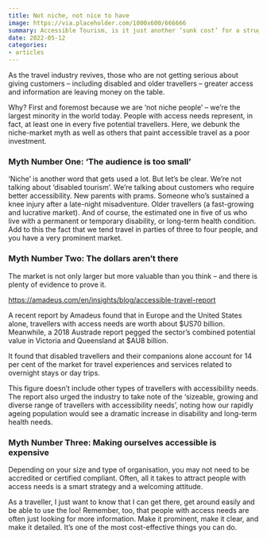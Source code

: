 ```yaml
---
title: Not niche, not nice to have
image: https://via.placeholder.com/1000x600/666666
summary: Accessible Tourism, is it just another ‘sunk cost’ for a struggling travel sector? Far from it. It's imperative for the future of the industry. We bust 3 myths.
date: 2022-05-12
categories:
- articles
---
```


As the travel industry revives, those who are not getting serious about giving customers – including disabled and older travellers – greater access and information are leaving money on the table.

Why? First and foremost because we are ‘not niche people’ – we’re the largest minority in the world today. People with access needs represent, in fact, at least one in every five potential travellers.
Here, we debunk the niche-market myth as well as others that paint accessible travel as a poor investment.

### Myth Number One: ‘The audience is too small’ ###
‘Niche’ is another word that gets used a lot. But let’s be clear. We’re not talking about ‘disabled tourism’. We’re talking about customers who require better accessibility.
New parents with prams. Someone who’s sustained a knee injury after a late-night misadventure. Older travellers (a fast-growing and lucrative market). And of course, the estimated one in five of us who live with a permanent or temporary disability, or long-term health condition.
Add to this the fact that we tend travel in parties of three to four people, and you have a very prominent market.

### Myth Number Two: The dollars aren’t there ###
The market is not only larger but more valuable than you think – and there is plenty of evidence to prove it.

https://amadeus.com/en/insights/blog/accessible-travel-report

A recent report by Amadeus found that in Europe and the United States alone, travellers with access needs are worth about $US70 billion.
Meanwhile, a 2018 Austrade report pegged the sector’s combined potential value in Victoria and Queensland at $AU8 billion.

It found that disabled travellers and their companions alone account for 14 per cent of the market for travel experiences and services related to overnight stays or day trips.

This figure doesn’t include other types of travellers with accessibility needs. The report also urged the industry to take note of the ‘sizeable, growing and diverse range of travellers with accessibility needs’, noting how our rapidly ageing population would see a dramatic increase in disability and long-term health needs.

### Myth Number Three: Making ourselves accessible is expensive ###
Depending on your size and type of organisation, you may not need to be accredited or certified compliant. Often, all it takes to attract people with access needs is a smart strategy and a welcoming attitude.

As a traveller, I just want to know that I can get there, get around easily and be able to use the loo!
Remember, too, that people with access needs are often just looking for more information. Make it prominent, make it clear, and make it detailed. It’s one of the most cost-effective things you can do.
